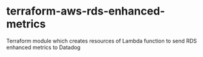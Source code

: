 # terraform-aws-rds-enhanced-metrics
Terraform module which creates resources of Lambda function to send RDS enhanced metrics to Datadog
